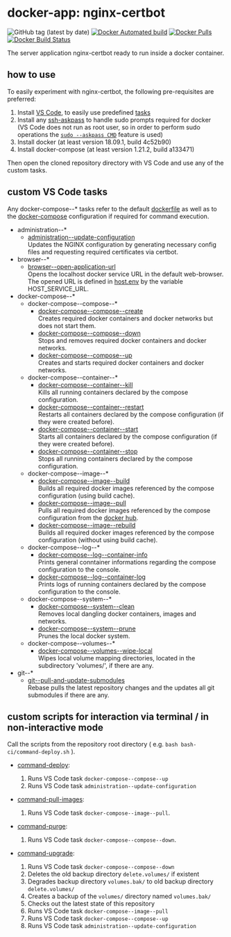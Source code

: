# docker-app: nginx-certbot

![GitHub tag (latest by date)](https://img.shields.io/github/tag-date/talsen-team/docker-app--nginx-certbot.svg?style=for-the-badge)
[![Docker Automated build](https://img.shields.io/docker/cloud/automated/talsenteam/docker-nginx-certbot.svg?style=for-the-badge)](//hub.docker.com/r/talsenteam/docker-nginx-certbot/)
[![Docker Pulls](https://img.shields.io/docker/pulls/talsenteam/docker-nginx-certbot.svg?style=for-the-badge)](//hub.docker.com/r/talsenteam/docker-nginx-certbot/)
[![Docker Build Status](https://img.shields.io/docker/cloud/build/talsenteam/docker-nginx-certbot.svg?style=for-the-badge)](//hub.docker.com/r/talsenteam/docker-nginx-certbot/)

The server application nginx-certbot ready to run inside a docker container.

## how to use

To easily experiment with nginx-certbot, the following pre-requisites are preferred:

1. Install [VS Code](//code.visualstudio.com/), to easily use predefined [tasks](.vscode/tasks.json)
2. Install any [ssh-askpass](//man.openbsd.org/ssh-askpass.1) to handle sudo prompts required for docker  
   (VS Code does not run as root user, so in order to perform sudo operations the [`sudo --askpass CMD`](//github.com/talsen-team/docker-util--bash-util/blob/master/elevate.sh) feature is used)
3. Install docker (at least version 18.09.1, build 4c52b90)
4. Install docker-compose (at least version 1.21.2, build a133471)

Then open the cloned repository directory with VS Code and use any of the custom tasks.

## custom VS Code tasks

Any docker-compose--* tasks refer to the default [dockerfile](docker/server--nginx-certbot/default.docker) as well as to the [docker-compose](docker-compose/server--nginx-certbot/default.docker-compose) configuration if required for command execution.

- administration--*
  - [administration--update-configuration](bash-commands--specific/administration--update-configuration.sh)  
    Updates the NGINX configuration by generating necessary config files and requesting required certificates via certbot.
- browser--*
  - [browser--open-application-url](//github.com/talsen-team/docker-util--bash-commands/blob/master/browser--open-application-url.sh)  
    Opens the localhost docker service URL in the default web-browser. The opened URL is defined in [host.env](host.env) by the variable HOST_SERVICE_URL.
- docker-compose--*
  - docker-compose--compose--*
    - [docker-compose--compose--create](//github.com/talsen-team/docker-util--bash-commands/blob/master/docker-compose--compose--create.sh)  
      Creates required docker containers and docker networks but does not start them.
    - [docker-compose--compose--down](//github.com/talsen-team/docker-util--bash-commands/blob/master/docker-compose--compose--down.sh)  
      Stops and removes required docker containers and docker networks.
    - [docker-compose--compose--up](//github.com/talsen-team/docker-util--bash-commands/blob/master/docker-compose--compose--up.sh)  
      Creates and starts required docker containers and docker networks.
  - docker-compose--container--*
    - [docker-compose--container--kill](//github.com/talsen-team/docker-util--bash-commands/blob/master/docker-compose--container--kill.sh)  
      Kills all running containers declared by the compose configuration.
    - [docker-compose--container--restart](//github.com/talsen-team/docker-util--bash-commands/blob/master/docker-compose--container--restart.sh)  
      Restarts all containers declared by the compose configuration (if they were created before).
    - [docker-compose--container--start](//github.com/talsen-team/docker-util--bash-commands/blob/master/docker-compose--container--start.sh)  
      Starts all containers declared by the compose configuration (if they were created before).
    - [docker-compose--container--stop](//github.com/talsen-team/docker-util--bash-commands/blob/master/docker-compose--container--stop.sh)  
      Stops all running containers declared by the compose configuration.
  - docker-compose--image--*
    - [docker-compose--image--build](//github.com/talsen-team/docker-util--bash-commands/blob/master/docker-compose--image--build.sh)  
      Builds all required docker images referenced by the compose configuration (using build cache).
    - [docker-compose--image--pull](//github.com/talsen-team/docker-util--bash-commands/blob/master/docker-compose--image--pull.sh)  
      Pulls all required docker images referenced by the compose configuration from the [docker hub](//hub.docker.com).
    - [docker-compose--image--rebuild](//github.com/talsen-team/docker-util--bash-commands/blob/master/docker-compose--image--rebuild.sh)  
      Builds all required docker images referenced by the compose configuration (without using build cache).
  - docker-compose--log--*
    - [docker-compose--log--container-info](//github.com/talsen-team/docker-util--bash-commands/blob/master/docker-compose--log--container-info.sh)  
      Prints general conntainer informations regarding the compose configuration to the console.
    - [docker-compose--log--container-log](//github.com/talsen-team/docker-util--bash-commands/blob/master/docker-compose--log--container-log.sh)  
      Prints logs of running containers declared by the compose configuration to the console.
  - docker-compose--system--*
    - [docker-compose--system--clean](//github.com/talsen-team/docker-util--bash-commands/blob/master/docker-compose--system--clean.sh)  
      Removes local dangling docker containers, images and networks.
    - [docker-compose--system--prune](//github.com/talsen-team/docker-util--bash-commands/blob/master/docker-compose--system--prune.sh)  
      Prunes the local docker system.
  - docker-compose--volumes--*
    - [docker-compose--volumes--wipe-local](//github.com/talsen-team/docker-util--bash-commands/blob/master/docker-compose--volumes--wipe-local.sh)  
      Wipes local volume mapping directories, located in the subdirectory 'volumes/', if there are any.
- git--*
  - [git--pull-and-update-submodules](//github.com/talsen-team/docker-util--bash-commands/blob/master/git--pull-and-update-submodules.sh)  
    Rebase pulls the latest repository changes and the updates all git submodules if there are any.

## custom scripts for interaction via terminal / in non-interactive mode

Call the scripts from the repository root directory ( e.g. `bash bash-ci/command-deploy.sh` ).  

- [command-deploy](bash-ci/command-deploy.sh):  
  1. Runs VS Code task `docker-compose--compose--up`
  2. Runs VS Code task `administration--update-configuration`

- [command-pull-images](bash-ci/command-pull-images.sh):  
  1. Runs VS Code task `docker-compose--image--pull`.  

- [command-purge](bash-ci/command-purge.sh):  
  1. Runs VS Code task `docker-compose--compose--down`.  

- [command-upgrade](bash-ci/command-upgrade.sh):  
  1. Runs VS Code task `docker-compose--compose--down`
  2. Deletes the old backup directory `delete.volumes/` if existent
  3. Degrades backup directory `volumes.bak/` to old backup directory `delete.volumes/`
  4. Creates a backup of the `volumes/` directory named `volumes.bak/`
  5. Checks out the latest state of this repository
  6. Runs VS Code task `docker-compose--image--pull`
  7. Runs VS Code task `docker-compose--compose--up`
  8. Runs VS Code task `administration--update-configuration`
